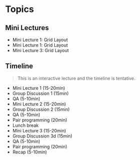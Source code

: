 
# Topics

## Mini Lectures
- Mini Lecture 1: Grid Layout
- Mini Lecture 1: Grid Layout
- Mini Lecture 3: Grid Layout


## Timeline

> This is an interactive lecture and the timeline is tentative.

- Mini Lecture 1 (15-20min)
- Group Discussion 1 (15min)
- QA (5-10min)
- Mini Lecture 2 (15-20min)
- Group Discussion 2 (15min)
- QA (5-10min)
- Pair programming (20min)
- Lunch break
- Mini Lecture 3 (15-20min)
- Group Discussion 3d (15min)
- QA (5-10min)
- Pair programming (20min)
- Recap (5-10min)


